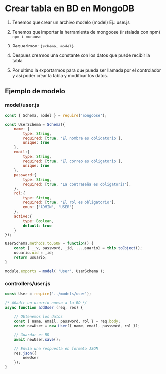 # Crear tabla en BD en MongoDB

1. Tenemos que crear un archivo modelo (model) Ej.: user.js

2. Tenemos que importar la herramienta de mongoose (instalada con npm) `npm i monoose`

3. Requerimos : `{Schema, model}`

4. Despues creamos una constante con los datos que puede recibir la tabla

5. Por ultimo la exportarmos para que pueda ser llamada por el controlador y así poder crear la tabla y modificar los datos.

## Ejemplo de modelo

### model/user.js

```javascript
const { Schema, model } = require('mongoose');

const UserSchema = Schema({
    name: {
        type: String,
        required: [true, 'El nombre es obligatorio'],
        unique: true
    },
    email:{
        type: String,
        required: [true, 'El correo es obligatorio'],
        unique: true
    },
    password:{
        type: String,
        required: [true, 'La contraseña es obligatoria'],
    },
    rol:{
        type: String,
        required: [true, 'El rol es obligatorio'],
        emun: ['ADMIN', 'USER']
    },
    active:{
        type: Boolean,
        default: true
    }
});

UserSchema.methods.toJSON = function() {
    const { __v, password, _id, ...usuario} = this.toObject();
    usuario.uid = _id;
    return usuario;
}

module.exports = model( 'User', UserSchema );
```

### controllers/user.js

```javascript
const User = require('../models/user');

/* Añadir un usuario nuevo a la BD */
async function addUser (req, res) {
    
    // Obtenemos los datos
    const { name, email, password, rol } = req.body;
    const newUser = new User({ name, email, password, rol });
    
    // Guardar en BD
    await newUser.save();

    // Envía una respuesta en formato JSON
    res.json({
        newUser
    });
}
```
